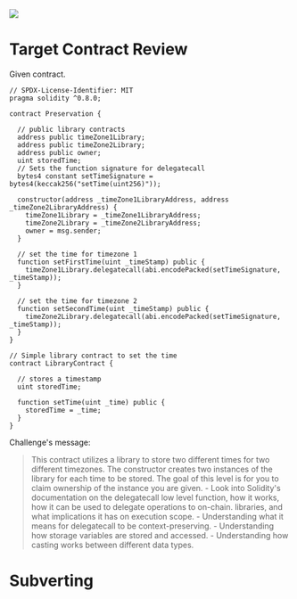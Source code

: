 <img src="https://ethernaut.openzeppelin.com/imgs/BigLevel16.svg">

# Target Contract Review

Given contract.

```solidity
// SPDX-License-Identifier: MIT
pragma solidity ^0.8.0;

contract Preservation {

  // public library contracts 
  address public timeZone1Library;
  address public timeZone2Library;
  address public owner; 
  uint storedTime;
  // Sets the function signature for delegatecall
  bytes4 constant setTimeSignature = bytes4(keccak256("setTime(uint256)"));

  constructor(address _timeZone1LibraryAddress, address _timeZone2LibraryAddress) {
    timeZone1Library = _timeZone1LibraryAddress; 
    timeZone2Library = _timeZone2LibraryAddress; 
    owner = msg.sender;
  }
 
  // set the time for timezone 1
  function setFirstTime(uint _timeStamp) public {
    timeZone1Library.delegatecall(abi.encodePacked(setTimeSignature, _timeStamp));
  }

  // set the time for timezone 2
  function setSecondTime(uint _timeStamp) public {
    timeZone2Library.delegatecall(abi.encodePacked(setTimeSignature, _timeStamp));
  }
}

// Simple library contract to set the time
contract LibraryContract {

  // stores a timestamp 
  uint storedTime;  

  function setTime(uint _time) public {
    storedTime = _time;
  }
}
```

Challenge's message:

> This contract utilizes a library to store two different times for two different timezones. The constructor creates two instances of the library for each time to be stored. The goal of this level is for you to claim ownership of the instance you are given. - Look into Solidity's documentation on the delegatecall low level function, how it works, how it can be used to delegate operations to on-chain. libraries, and what implications it has on execution scope. - Understanding what it means for delegatecall to be context-preserving. - Understanding how storage variables are stored and accessed. - Understanding how casting works between different data types.

# Subverting
